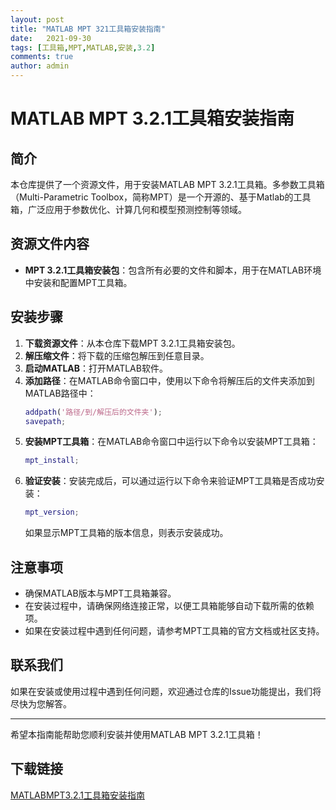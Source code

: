 ```yaml
---
layout: post
title: "MATLAB MPT 321工具箱安装指南"
date:   2021-09-30
tags: [工具箱,MPT,MATLAB,安装,3.2]
comments: true
author: admin
---
```

# MATLAB MPT 3.2.1工具箱安装指南

## 简介
本仓库提供了一个资源文件，用于安装MATLAB MPT 3.2.1工具箱。多参数工具箱（Multi-Parametric Toolbox，简称MPT）是一个开源的、基于Matlab的工具箱，广泛应用于参数优化、计算几何和模型预测控制等领域。

## 资源文件内容
- **MPT 3.2.1工具箱安装包**：包含所有必要的文件和脚本，用于在MATLAB环境中安装和配置MPT工具箱。

## 安装步骤
1. **下载资源文件**：从本仓库下载MPT 3.2.1工具箱安装包。
2. **解压缩文件**：将下载的压缩包解压到任意目录。
3. **启动MATLAB**：打开MATLAB软件。
4. **添加路径**：在MATLAB命令窗口中，使用以下命令将解压后的文件夹添加到MATLAB路径中：
   ```matlab
   addpath('路径/到/解压后的文件夹');
   savepath;
   ```
5. **安装MPT工具箱**：在MATLAB命令窗口中运行以下命令以安装MPT工具箱：
   ```matlab
   mpt_install;
   ```
6. **验证安装**：安装完成后，可以通过运行以下命令来验证MPT工具箱是否成功安装：
   ```matlab
   mpt_version;
   ```
   如果显示MPT工具箱的版本信息，则表示安装成功。

## 注意事项
- 确保MATLAB版本与MPT工具箱兼容。
- 在安装过程中，请确保网络连接正常，以便工具箱能够自动下载所需的依赖项。
- 如果在安装过程中遇到任何问题，请参考MPT工具箱的官方文档或社区支持。

## 联系我们
如果在安装或使用过程中遇到任何问题，欢迎通过仓库的Issue功能提出，我们将尽快为您解答。

---

希望本指南能帮助您顺利安装并使用MATLAB MPT 3.2.1工具箱！

## 下载链接

[MATLABMPT3.2.1工具箱安装指南](https://pan.quark.cn/s/b21528bc787c)